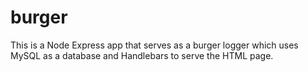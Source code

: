 # burger
This is a Node Express app that serves as a burger logger which uses MySQL as a database and Handlebars to serve the HTML page.
